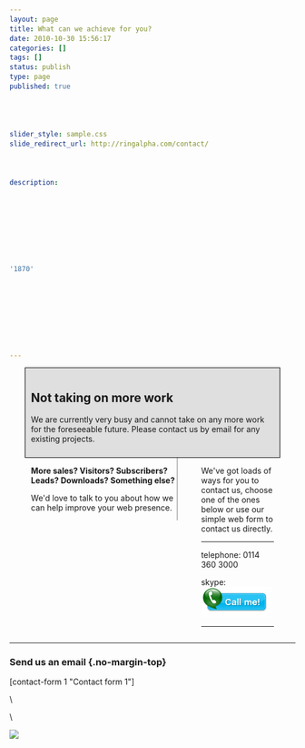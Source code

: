 ```yaml
---
layout: page
title: What can we achieve for you?
date: 2010-10-30 15:56:17
categories: []
tags: []
status: publish
type: page
published: true




slider_style: sample.css
slide_redirect_url: http://ringalpha.com/contact/



description:








'1870'








---
```

<div
style="width: 85%;margin: 0px auto;
border: 1px solid black;
background: #dfdfdf;padding:10px;">

Not taking on more work
-----------------------

We are currently very busy and cannot take on any more work for the
foreseeable future. Please contact us by email for any existing
projects.

</div>

<div style="width: 85%;margin: 0px auto;">

<div style="float:left;
width: 60%; border-right: 1px solid gray;">

**More sales? Visitors? Subscribers? Leads? Downloads? Something else?**

We'd love to talk to you about how we can help improve your web
presence.

</div>

<div style="float:right;
width: 30%; padding-left: 10px;">

We've got loads of ways for you to contact us, choose one of the ones
below or use our simple web form to contact us directly.
  ------------ ------------------------------------------------------------------------------



telephone:   0114 360 3000

skype:       [![Skype Me™!](assets/call_blue_white_124x52.png)](skype:simeonpashley?call)
  ------------ ------------------------------------------------------------------------------

</div>

</div>

<div style="clear:both;">

</div>

------------------------------------------------------------------------

### Send us an email {.no-margin-top}

<div id="main_contact" class="form">

[contact-form 1 "Contact form 1"]

</div>

\

\

<div style="display:inline;">

![](assets/?label=vk7NCN3vlAIQi6zb-AM&guid=ON&script=0)

</div>
